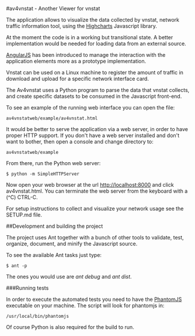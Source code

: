 #av4vnstat - Another Viewer for vnstat

The application allows to visualize the data collected by vnstat, network traffic information tool, using the [Highcharts](http://www.highcharts.com) Javascript library.

At the moment the code is in a working but transitional state. A better implementation would be needed for loading data from an external source.

[AngularJS](http://angularjs.org) has been introduced to manage the interaction with the application elements more as a prototype implementation.

Vnstat can be used on a Linux machine to register the amount of traffic in download and upload for a specific network interface card.

The Av4vnstat uses a Python program to parse the data that vnstat collects, and create specific datasets to be consumed in the Javascript front-end.

To see an example of the running web interface you can open the file:

    av4vnstatweb/example/av4vnstat.html

It would be better to serve the application via a web server, in order to have proper HTTP support.
If you don't have a web server installed and don't want to bother, then open a console and change directory to:

    av4vnstatweb/example

From there, run the Python web server:

    $ python -m SimpleHTTPServer

Now open your web browser at the url [http://localhost:8000](http://localhost:8000) and click av4vnstat.html. You can terminate the web server from the keyboard with a (^C) CTRL-C.

For setup instructions to collect and visualize your network usage see the SETUP.md file.

##Development and building the project

The project uses Ant together with a bunch of other tools to validate, test, organize, document, and minify the Javascript source.

To see the available Ant tasks just type:

    $ ant -p

The ones you would use are _ant debug_ and _ant dist_.

###Running tests

In order to execute the automated tests you need to have the [PhantomJS](http://phantomjs.org/) executable on your machine. The script will look for phantomjs in:

    /usr/local/bin/phantomjs

Of course Python is also required for the build to run.

